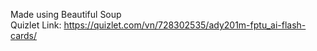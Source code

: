 Made using Beautiful Soup </br>
Quizlet Link: https://quizlet.com/vn/728302535/ady201m-fptu_ai-flash-cards/
